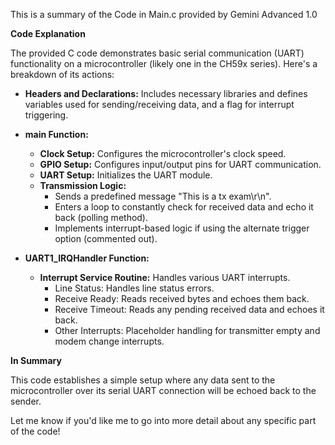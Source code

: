 This is a summary of the Code in Main.c provided by Gemini Advanced 1.0

**Code Explanation**

The provided C code demonstrates basic serial communication (UART) functionality on a microcontroller (likely one in the CH59x series). Here's a breakdown of its actions:

* **Headers and Declarations:** Includes necessary libraries and defines variables used for sending/receiving data, and a flag for interrupt triggering.

* **main Function:**
    * **Clock Setup:** Configures the microcontroller's clock speed.
    * **GPIO Setup:** Configures input/output pins for UART communication.
    * **UART Setup:** Initializes the UART module.
    * **Transmission Logic:**
        * Sends a predefined message "This is a tx exam\r\n".
        * Enters a loop to constantly check for received data and echo it back (polling method). 
        * Implements interrupt-based logic if using the alternate trigger option (commented out).

* **UART1_IRQHandler Function:**
    * **Interrupt Service Routine:** Handles various UART interrupts.
        * Line Status: Handles line status errors.
        * Receive Ready: Reads received bytes and echoes them back.
        * Receive Timeout: Reads any pending received data and echoes it back.
        * Other Interrupts: Placeholder handling for transmitter empty and modem change interrupts.

**In Summary**

This code establishes a simple setup where any data sent to the microcontroller over its serial UART connection will be echoed back to the sender. 

Let me know if you'd like me to go into more detail about any specific part of the code! 
